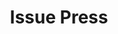 ---
layout: card
category: [maker, physical]
image: /img/makers/ip.png
title: Issue Press
homepage: http://issue-press.com
---